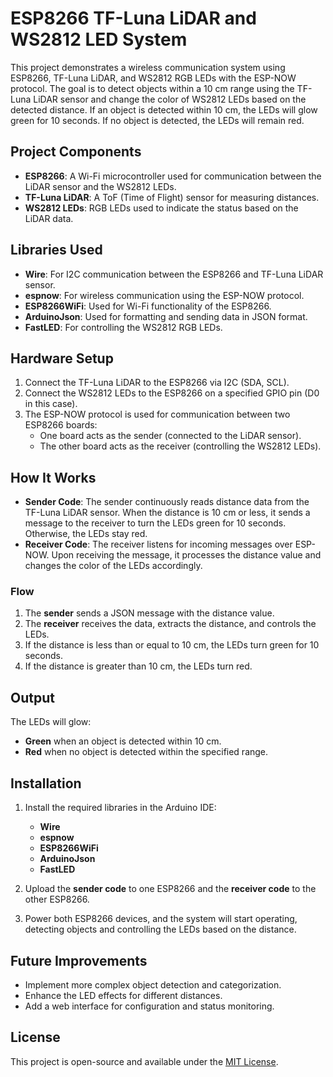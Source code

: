 # ESP8266 TF-Luna LiDAR and WS2812 LED System

This project demonstrates a wireless communication system using ESP8266, TF-Luna LiDAR, and WS2812 RGB LEDs with the ESP-NOW protocol. The goal is to detect objects within a 10 cm range using the TF-Luna LiDAR sensor and change the color of WS2812 LEDs based on the detected distance. If an object is detected within 10 cm, the LEDs will glow green for 10 seconds. If no object is detected, the LEDs will remain red.

## Project Components
- **ESP8266**: A Wi-Fi microcontroller used for communication between the LiDAR sensor and the WS2812 LEDs.
- **TF-Luna LiDAR**: A ToF (Time of Flight) sensor for measuring distances.
- **WS2812 LEDs**: RGB LEDs used to indicate the status based on the LiDAR data.

## Libraries Used
- **Wire**: For I2C communication between the ESP8266 and TF-Luna LiDAR sensor.
- **espnow**: For wireless communication using the ESP-NOW protocol.
- **ESP8266WiFi**: Used for Wi-Fi functionality of the ESP8266.
- **ArduinoJson**: Used for formatting and sending data in JSON format.
- **FastLED**: For controlling the WS2812 RGB LEDs.

## Hardware Setup
1. Connect the TF-Luna LiDAR to the ESP8266 via I2C (SDA, SCL).
2. Connect the WS2812 LEDs to the ESP8266 on a specified GPIO pin (D0 in this case).
3. The ESP-NOW protocol is used for communication between two ESP8266 boards:
   - One board acts as the sender (connected to the LiDAR sensor).
   - The other board acts as the receiver (controlling the WS2812 LEDs).

## How It Works
- **Sender Code**: The sender continuously reads distance data from the TF-Luna LiDAR sensor. When the distance is 10 cm or less, it sends a message to the receiver to turn the LEDs green for 10 seconds. Otherwise, the LEDs stay red.
- **Receiver Code**: The receiver listens for incoming messages over ESP-NOW. Upon receiving the message, it processes the distance value and changes the color of the LEDs accordingly.

### Flow
1. The **sender** sends a JSON message with the distance value.
2. The **receiver** receives the data, extracts the distance, and controls the LEDs.
3. If the distance is less than or equal to 10 cm, the LEDs turn green for 10 seconds.
4. If the distance is greater than 10 cm, the LEDs turn red.

## Output
The LEDs will glow:
- **Green** when an object is detected within 10 cm.
- **Red** when no object is detected within the specified range.

## Installation
1. Install the required libraries in the Arduino IDE:
   - **Wire**
   - **espnow**
   - **ESP8266WiFi**
   - **ArduinoJson**
   - **FastLED**

2. Upload the **sender code** to one ESP8266 and the **receiver code** to the other ESP8266.

3. Power both ESP8266 devices, and the system will start operating, detecting objects and controlling the LEDs based on the distance.

## Future Improvements
- Implement more complex object detection and categorization.
- Enhance the LED effects for different distances.
- Add a web interface for configuration and status monitoring.

## License
This project is open-source and available under the [MIT License](LICENSE).
